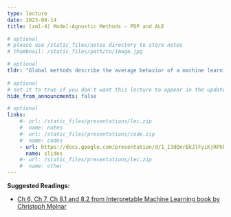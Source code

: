 ```yaml
---
type: lecture
date: 2023-08-14
title: (xml-4) Model-Agnostic Methods - PDP and ALE

# optional
# please use /static_files/notes directory to store notes
# thumbnail: /static_files/path/to/image.jpg

# optional
tldr: "Global methods describe the average behavior of a machine learning model; Partial Dependence Plots and Accumulated Local Effects"
  
# optional
# set it to true if you don't want this lecture to appear in the updates section
hide_from_announcments: false

# optional
links: 
    #- url: /static_files/presentations/lec.zip
    #  name: notes
    #- url: /static_files/presentations/code.zip
    #  name: codes
    - url: https://docs.google.com/presentation/d/1_I3dQnrBkJlFyiKjRPhFWaD1lk5QJBVvew8wDJ5DYf4/edit?usp=sharing
      name: slides
    #- url: /static_files/presentations/lec.zip
    #  name: other
---
```


**Suggested Readings:**
- [Ch 6, Ch 7, Ch 8.1 and 8.2 from Interpretable Machine Learning book by Christoph Molnar](https://christophm.github.io/interpretable-ml-book/interpretability-importance.html)
